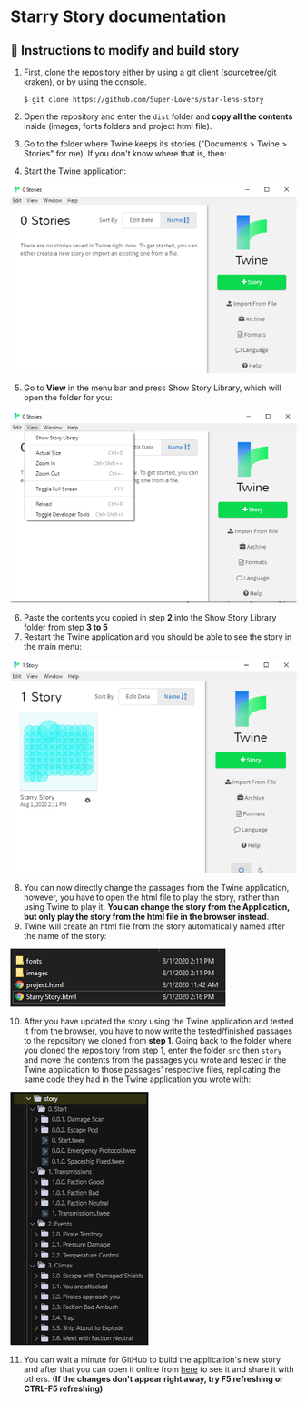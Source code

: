 # Starry Story  documentation

## 📘 Instructions to modify and build story

1. First, clone the repository either by using a git client (sourcetree/git kraken), or by using the console.

       $ git clone https://github.com/Super-Lovers/star-lens-story

2. Open the repository and enter the ``dist`` folder and **copy all the contents** inside (images, fonts folders and project html file).
3. Go to the folder where Twine keeps its stories ("Documents > Twine > Stories" for me). If you don't know where that is, then:
4. Start the Twine application:

![](images/twine_app.png)

5. Go to **View** in the menu bar and press Show Story Library, which will open the folder for you:

![](images/twine_view.png)

6. Paste the contents you copied in step **2** into the Show Story Library folder from step **3 to 5**
7. Restart the Twine application and you should be able to see the story in the main menu:

![](images/twine_story.png)

8. You can now directly change the passages from the Twine application, however, you have to open the html file to play the story, rather than using Twine to play it. **You can change the story from the Application, but only play the story from the html file in the browser instead**.
9. Twine will create an html file from the story automatically named after the name of the story: 

![](images/folder_structure.png)

10. After you have updated the story using the Twine application and tested it from the browser, you have to now write the tested/finished passages to the repository we cloned from **step 1**. Going back to the folder where you cloned the repository from step 1, enter the folder ``src`` then ``story`` and move the contents from the passages you wrote and tested in the Twine application to those passages' respective files, replicating the same code they had in the Twine application you wrote with:

![](images/folder_story.png)

11. You can wait a minute for GitHub to build the application's new story and after that you can open it online from [here](https://super-lovers.github.io/star-lens-story/project.html) to see it and share it with others. **(If the changes don't appear right away, try F5 refreshing or CTRL-F5 refreshing)**.

